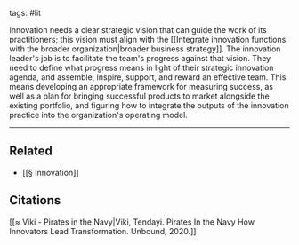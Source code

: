 tags: #lit 

Innovation needs a clear strategic vision that can guide the work of its practitioners; this vision must align with the [[Integrate innovation functions with the broader organization|broader business strategy]]. The innovation leader's job is to facilitate the team's progress against that vision. They need to define what progress means in light of their strategic innovation agenda, and assemble, inspire, support, and reward an effective team. This means developing an appropriate framework for measuring success, as well as a plan for bringing successful products to market alongside the existing portfolio, and figuring how to integrate the outputs of the innovation practice into the organization's operating model. 

---
## Related
- [[§ Innovation]]

## Citations
[[≈ Viki - Pirates in the Navy|Viki, Tendayi. Pirates In the Navy How Innovators Lead Transformation. Unbound, 2020.]]
